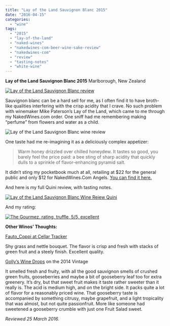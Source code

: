 ```yaml
---
title: "Lay of the Land Sauvignon Blanc 2015"
date: "2016-04-15"
categories:
  - "wine"
tags:
  - "2015"
  - "lay-of-the-land"
  - "naked-wines"
  - "nakedwines-com-beer-wine-sake-review"
  - "nakedwines-com"
  - "review"
  - "tasting-notes"
  - "white-wine"
---
```


**Lay of the Land Sauvignon Blanc 2015** Marlborough, New Zealand

[![Lay of the Land Sauvignon Blanc review](http://s3.amazonaws.com/thegourmez-wpmedia/2016/04/Lay-of-the-Land-01-334x500.jpg)](http://s3.amazonaws.com/thegourmez-wpmedia/2016/04/Lay-of-the-Land-01.jpg)

Sauvignon blanc can be a hard sell for me, as I often find it to have broth-like qualities interfering with the crisp acidity that I crave. No such problem with winemaker Mike Paterson’s Lay of the Land, which came to me through my NakedWines.com order. One sniff had me remembering making “perfume” from flowers and water as a child.

![Lay of the Land Sauvignon Blanc wine review](http://s3.amazonaws.com/thegourmez-wpmedia/2016/04/Lay-of-the-Land-02-334x500.jpg)

One taste had me re-imagining it as a deliciously complex appetizer:

> Warm honey drizzled over chilled honeydew. It tastes so good, you barely feel the price paid: a bee sting of sharp acidity that quickly dulls to a sprinkle of flavor-enhancing pyramid salt.

It didn’t sting my pocketbook much at all, retailing at $22 for the general public and only $12 for NakedWines.Com Angels. [You can find it here.](https://us.nakedwines.com/wines/lay-of-the-land-sauvignon-blanc-2015.htm)

And here is my full Quini review, with tasting notes.

[![Lay of the Land Sauvignon Blanc Wine Reiew Quini](http://s3.amazonaws.com/thegourmez-wpmedia/2016/04/Lay-of-the-Land-Sauv-Blanc-1024x709.jpg)](http://s3.amazonaws.com/thegourmez-wpmedia/2016/04/Lay-of-the-Land-Sauv-Blanc.jpg)

And my rating:

[![The Gourmez, rating, truffle, 5/5, excellent](http://s3.amazonaws.com/thegourmez-wpmedia/2015/01/rating_truffle1.gif)](http://s3.amazonaws.com/thegourmez-wpmedia/2015/01/rating_truffle1.gif)

**Other Winos’ Thoughts:**

[Fauto\_Coppi at Cellar Tracker](http://www.cellartracker.com/wine.asp?iWine=2234214)

Shy grass and nettle bouquet. The flavor is crisp and fresh with stacks of green fruit and a steely finish. Excellent quality.

[Golly’s Wine Drops](http://www.gollyswinedrops.com/2016/02/lay-of-the-land-destination-sauvignon-blanc-2014.html) on the 2014 Vintage

It smelled fresh and fruity, with all the good sauvignon smells of crushed green fruits, gooseberries and maybe a bit of gooseberry leaf too for extra greenery. It’s dry, but that sweet fruit makes it taste rather sweeter than it really is. The acid is medium high, and on the bright side. It packs quite a lot of flavor for a reasonably priced wine. That gooseberry taste is accompanied by something citrusy, maybe grapefruit, and a light tropicality that was almost, but not quite passionfruit. More like someone had sweetened a gooseberry crumble with just one Fruit Salad sweet.

_Reviewed 25 March 2016._

